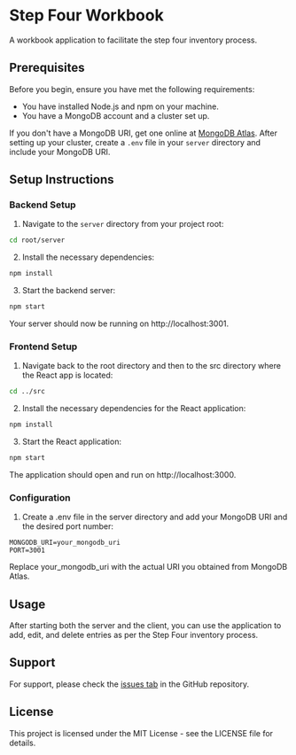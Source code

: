 # Step Four Workbook

A workbook application to facilitate the step four inventory process.

## Prerequisites

Before you begin, ensure you have met the following requirements:

- You have installed Node.js and npm on your machine.
- You have a MongoDB account and a cluster set up.

If you don't have a MongoDB URI, get one online at [MongoDB Atlas](https://www.mongodb.com/cloud/atlas). After setting up your cluster, create a `.env` file in your `server` directory and include your MongoDB URI.

## Setup Instructions

### Backend Setup

1. Navigate to the `server` directory from your project root:

```bash
cd root/server
```

2. Install the necessary dependencies:

```bash
npm install
```

3. Start the backend server:

```bash
npm start
```

Your server should now be running on http://localhost:3001.

### Frontend Setup

1. Navigate back to the root directory and then to the src directory where the React app is located:

```bash
cd ../src
```

2. Install the necessary dependencies for the React application:

```bash
npm install
```

3. Start the React application:

```bash
npm start
```

The application should open and run on http://localhost:3000.

### Configuration

1. Create a .env file in the server directory and add your MongoDB URI and the desired port number:

```env
MONGODB_URI=your_mongodb_uri
PORT=3001
```
Replace your_mongodb_uri with the actual URI you obtained from MongoDB Atlas.

## Usage

After starting both the server and the client, you can use the application to add, edit, and delete entries as per the Step Four inventory process.

## Support

For support, please check the [issues tab](https://github.com/mgarbs/step-four-workbook/issues) in the GitHub repository.

## License

This project is licensed under the MIT License - see the LICENSE file for details.